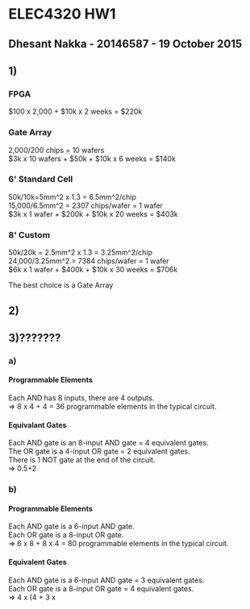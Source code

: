 # ELEC4320 HW1
## Dhesant Nakka - 20146587 - 19 October 2015

## 1)
### FPGA
$100 x 2,000 + $10k x 2 weeks = $220k
### Gate Array
2,000/200 chips = 10 wafers  
$3k x 10 wafers + $50k + $10k x 6 weeks = $140k
### 6' Standard Cell
50k/10k=5mm^2 x 1.3 = 6.5mm^2/chip  
15,000/6.5mm^2 = 2307 chips/wafer = 1 wafer  
$3k x 1 wafer + $200k + $10k x 20 weeks = $403k
### 8' Custom
50k/20k = 2.5mm^2 x 1.3 = 3.25mm^2/chip  
24,000/3.25mm^2 = 7384 chips/wafer = 1 wafer  
$6k x 1 wafer + $400k + $10k x 30 weeks = $706k

The best choice is a Gate Array

## 2)

## 3)???????
### a)
#### Programmable Elements
Each AND has 8 inputs, there are 4 outputs.  
=> 8 x 4 + 4 = 36 programmable elements in the typical circuit.

#### Equivalant Gates
Each AND gate is an 8-input AND gate  = 4 equivalent gates.  
The OR gate is a 4-input OR gate = 2 equivalent gates.  
There is 1 NOT gate at the end of the circuit.  
=> 0.5+2 

### b)
#### Programmable Elements
Each AND gate is a 6-input AND gate.  
Each OR gate is a 8-input OR gate.  
=> 6 x 8 + 8 x 4 = 80 programmable elements in the typical circuit.

#### Equivalent Gates
Each AND gate is a 6-input AND gate = 3 equivalent gates.  
Each OR gate is a 8-input OR gate = 4 equivalent gates.  
=> 4 x (4 + 3 x
